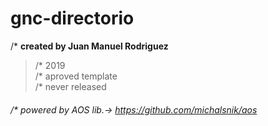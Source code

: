 # gnc-directorio

/* **created by Juan Manuel Rodriguez**<br>
>/* 2019<br>
/* aproved template<br>
/* never released<br>
###### /*  powered by AOS lib.-> https://github.com/michalsnik/aos ######
